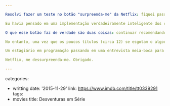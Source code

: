 ```yaml
---

Resolvi fazer um teste no botão "surpreenda-me" da Netflix: fiquei passando a próxima sugestão indefinidamente. O resultado não foi nada surpreendente.

Eu havia pensado em uma implementação verdadeiramente inteligente dos criadores dessa feature. Pensei que toda a coleta de dados de uso de cada perfil serviria para além de sugerir conteúdos nas capinhas da home também selecionar opções inusitadas seguindo o mesmo algoritmo. Mas eu não poderia estar mais enganado.

O que esse botão faz de verdade são duas coisas: continuar recomendando insistentemente todas as capinhas do perfil da home e sugerir o próximo episódio das sugestões prévias que eu assisti um episódio. Essa segunda opção é interessante, pois pode servir para quem quer continuar assistindo na mesma pegada de TV, zapeando canais.

No entanto, uma vez que os poucos títulos (circa 12) se esgotam o algoritmo simplesmente começa do primeiro tudo de novo, na mesma ordem, sem variações.

Um estagiário em programação passando em uma entrevista meia-boca para programar em Python bêbado consegue implementar esse algoritmo em meia-hora. O resto o pesssoal do front resolve em uma tarde.

Netflix, me dessurpreenda-me. Obrigado.

---
```

categories:
- writting
date: '2015-11-29'
link: https://www.imdb.com/title/tt0339291
tags:
- movies
title: Desventuras em Série
